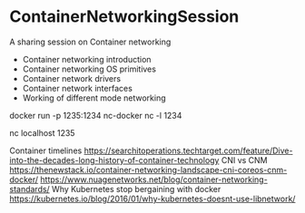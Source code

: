 # ContainerNetworkingSession
A sharing session on Container networking


- Container networking introduction
- Container networking OS primitives
- Container network drivers
- Container network interfaces
- Working of different mode networking



docker run -p 1235:1234 nc-docker nc -l 1234

nc localhost 1235

Container timelines
https://searchitoperations.techtarget.com/feature/Dive-into-the-decades-long-history-of-container-technology
CNI vs CNM
https://thenewstack.io/container-networking-landscape-cni-coreos-cnm-docker/
https://www.nuagenetworks.net/blog/container-networking-standards/
Why Kubernetes stop bergaining with docker
https://kubernetes.io/blog/2016/01/why-kubernetes-doesnt-use-libnetwork/